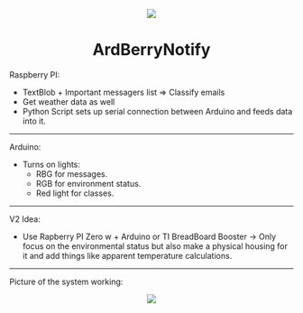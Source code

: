 <p align="center">
  <img src="https://github.com/ismaildude/ArdBerryNotify/raw/master/ArdRasp%20logo.png" />
</p>
<h1 align="center">
  ArdBerryNotify
</h1>
Raspberry PI:

* TextBlob + Important messagers list => Classify emails
* Get weather data as well
* Python Script sets up serial connection between Arduino and feeds data into it.

***
Arduino:

* Turns on lights:
    * RBG for messages.
    * RGB for environment status.
    * Red light for classes.

***
V2 Idea:

* Use Rapberry PI Zero w + Arduino or TI BreadBoard Booster -> Only focus on the environmental status but also make a physical housing for it and add things like apparent temperature calculations.

***
Picture of the system working:
<p align="center">
  <img src="https://1.bp.blogspot.com/-pRQBuiS0dk4/X2fPoR5G10I/AAAAAAAAA1c/0TJbX9uUd08fBZLoVhLAI0mZewEtDi6LgCLcBGAsYHQ/s320/IMG-0071.JPG" />
</p>

